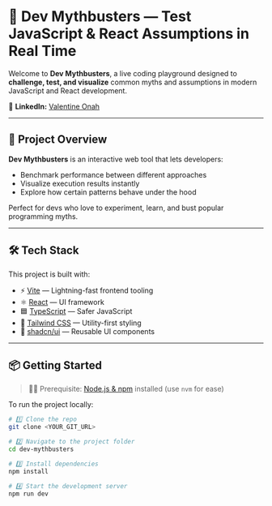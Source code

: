 # 🧪 Dev Mythbusters — Test JavaScript & React Assumptions in Real Time

Welcome to **Dev Mythbusters**, a live coding playground designed to **challenge, test, and visualize** common myths and assumptions in modern JavaScript and React development.

🔗 **LinkedIn:** [Valentine Onah](https://www.linkedin.com/in/valentine-onah/)

---

## 🚀 Project Overview

**Dev Mythbusters** is an interactive web tool that lets developers:

- Benchmark performance between different approaches
- Visualize execution results instantly
- Explore how certain patterns behave under the hood

Perfect for devs who love to experiment, learn, and bust popular programming myths.

---

## 🛠️ Tech Stack

This project is built with:

- ⚡️ [Vite](https://vitejs.dev) — Lightning-fast frontend tooling
- ⚛️ [React](https://reactjs.org) — UI framework
- 🟦 [TypeScript](https://www.typescriptlang.org) — Safer JavaScript
- 🎨 [Tailwind CSS](https://tailwindcss.com) — Utility-first styling
- 🧩 [shadcn/ui](https://ui.shadcn.dev) — Reusable UI components

---

## 📦 Getting Started

> 🧑‍💻 Prerequisite: [Node.js & npm](https://github.com/nvm-sh/nvm#installing-and-updating) installed (use `nvm` for ease)

To run the project locally:

```sh
# 1️⃣ Clone the repo
git clone <YOUR_GIT_URL>

# 2️⃣ Navigate to the project folder
cd dev-mythbusters

# 3️⃣ Install dependencies
npm install

# 4️⃣ Start the development server
npm run dev
